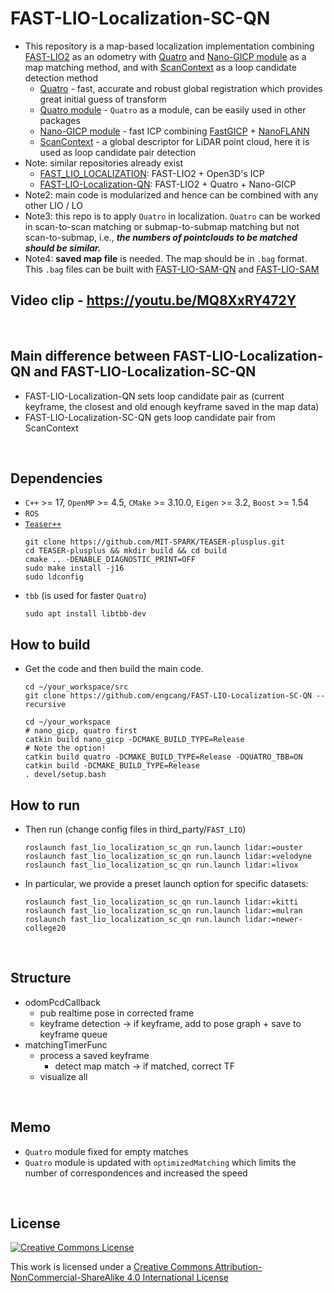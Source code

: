 # FAST-LIO-Localization-SC-QN
+ This repository is a map-based localization implementation combining [FAST-LIO2](https://github.com/hku-mars/FAST_LIO) as an odometry with [Quatro](https://quatro-plusplus.github.io/) and [Nano-GICP module](https://github.com/engcang/nano_gicp) as a map matching method, and with [ScanContext](https://github.com/gisbi-kim/scancontext_tro) as a loop candidate detection method
    + [Quatro](https://quatro-plusplus.github.io/) - fast, accurate and robust global registration which provides great initial guess of transform
    + [Quatro module](https://github.com/engcang/quatro) - `Quatro` as a module, can be easily used in other packages
    + [Nano-GICP module](https://github.com/engcang/nano_gicp) - fast ICP combining [FastGICP](https://github.com/SMRT-AIST/fast_gicp) + [NanoFLANN](https://github.com/jlblancoc/nanoflann)
    + [ScanContext](https://github.com/gisbi-kim/scancontext_tro) - a global descriptor for LiDAR point cloud, here it is used as loop candidate pair detection
+ Note: similar repositories already exist
    + [FAST_LIO_LOCALIZATION](https://github.com/HViktorTsoi/FAST_LIO_LOCALIZATION): FAST-LIO2 + Open3D's ICP
    + [FAST-LIO-Localization-QN](https://github.com/engcang/FAST-LIO-Localization-QN): FAST-LIO2 + Quatro + Nano-GICP
+ Note2: main code is modularized and hence can be combined with any other LIO / LO
+ Note3: this repo is to apply `Quatro` in localization. `Quatro` can be worked in scan-to-scan matching or submap-to-submap matching but not scan-to-submap, i.e., ***the numbers of pointclouds to be matched should be similar.***
+ Note4: **saved map file** is needed. The map should be in `.bag` format. This `.bag` files can be built with [FAST-LIO-SAM-QN](https://github.com/engcang/FAST-LIO-SAM-QN) and [FAST-LIO-SAM](https://github.com/engcang/FAST-LIO-SAM)

## Video clip - https://youtu.be/MQ8XxRY472Y

<br>

## Main difference between FAST-LIO-Localization-QN and FAST-LIO-Localization-SC-QN
+ FAST-LIO-Localization-QN sets loop candidate pair as (current keyframe, the closest and old enough keyframe saved in the map data)
+ FAST-LIO-Localization-SC-QN gets loop candidate pair from ScanContext

<br>

## Dependencies
+ `C++` >= 17, `OpenMP` >= 4.5, `CMake` >= 3.10.0, `Eigen` >= 3.2, `Boost` >= 1.54
+ `ROS`
+ [`Teaser++`](https://github.com/MIT-SPARK/TEASER-plusplus)
    ```shell
    git clone https://github.com/MIT-SPARK/TEASER-plusplus.git
    cd TEASER-plusplus && mkdir build && cd build
    cmake .. -DENABLE_DIAGNOSTIC_PRINT=OFF
    sudo make install -j16
    sudo ldconfig
    ```
+ `tbb` (is used for faster `Quatro`)
    ```shell
    sudo apt install libtbb-dev
    ```

## How to build
+ Get the code and then build the main code.
    ```shell
    cd ~/your_workspace/src
    git clone https://github.com/engcang/FAST-LIO-Localization-SC-QN --recursive

    cd ~/your_workspace
    # nano_gicp, quatro first
    catkin build nano_gicp -DCMAKE_BUILD_TYPE=Release
    # Note the option!
    catkin build quatro -DCMAKE_BUILD_TYPE=Release -DQUATRO_TBB=ON
    catkin build -DCMAKE_BUILD_TYPE=Release
    . devel/setup.bash
    ```

## How to run
+ Then run (change config files in third_party/`FAST_LIO`)
    ```shell
    roslaunch fast_lio_localization_sc_qn run.launch lidar:=ouster
    roslaunch fast_lio_localization_sc_qn run.launch lidar:=velodyne
    roslaunch fast_lio_localization_sc_qn run.launch lidar:=livox
    ```
* In particular, we provide a preset launch option for specific datasets:
    ```shell
    roslaunch fast_lio_localization_sc_qn run.launch lidar:=kitti
    roslaunch fast_lio_localization_sc_qn run.launch lidar:=mulran
    roslaunch fast_lio_localization_sc_qn run.launch lidar:=newer-college20
    ```

<br>

## Structure
+ odomPcdCallback
    + pub realtime pose in corrected frame
    + keyframe detection -> if keyframe, add to pose graph + save to keyframe queue
+ matchingTimerFunc
    + process a saved keyframe
        + detect map match -> if matched, correct TF
    + visualize all

<br>

## Memo
+ `Quatro` module fixed for empty matches
+ `Quatro` module is updated with `optimizedMatching` which limits the number of correspondences and increased the speed

<br>

## License
<a rel="license" href="http://creativecommons.org/licenses/by-nc-sa/4.0/"><img alt="Creative Commons License" style="border-width:0" src="https://i.creativecommons.org/l/by-nc-sa/4.0/88x31.png" /></a>

This work is licensed under a [Creative Commons Attribution-NonCommercial-ShareAlike 4.0 International License](http://creativecommons.org/licenses/by-nc-sa/4.0/)
